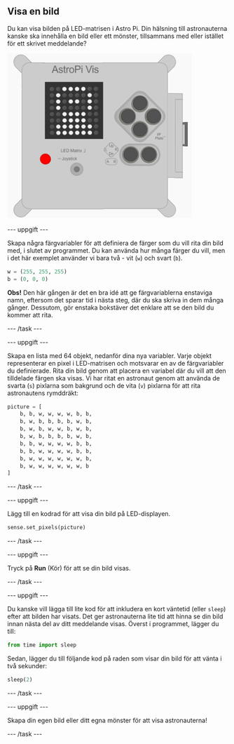 ## Visa en bild

Du kan visa bilden på LED-matrisen i Astro Pi. Din hälsning till astronauterna kanske ska innehålla en bild eller ett mönster, tillsammans med eller istället för ett skrivet meddelande?

![Astronaut](images/astronaut-pic.png)

\--- uppgift \---

Skapa några färgvariabler för att definiera de färger som du vill rita din bild med, i slutet av programmet. Du kan använda hur många färger du vill, men i det här exemplet använder vi bara två - vit (`w`) och svart (`b`).

```python
w = (255, 255, 255)
b = (0, 0, 0)
```

**Obs!** Den här gången är det en bra idé att ge färgvariablerna enstaviga namn, eftersom det sparar tid i nästa steg, där du ska skriva in dem många gånger. Dessutom, gör enstaka bokstäver det enklare att se den bild du kommer att rita.

\--- /task \---

\--- uppgift \---

Skapa en lista med 64 objekt, nedanför dina nya variabler. Varje objekt representerar en pixel i LED-matrisen och motsvarar en av de färgvariabler du definierade. Rita din bild genom att placera en variabel där du vill att den tilldelade färgen ska visas. Vi har ritat en astronaut genom att använda de svarta (`s`) pixlarna som bakgrund och de vita (`v`) pixlarna för att rita astronautens rymddräkt:

```python
picture = [
    b, b, w, w, w, w, b, b,
    b, w, b, b, b, b, w, b,
    b, w, b, w, w, b, w, b,
    b, w, b, b, b, b, w, b,
    b, b, w, w, w, w, b, b,
    b, b, w, w, w, w, b, b,
    b, w, w, w, w, w, w, b,
    b, w, w, w, w, w, w, b
]
```

\--- /task \---

\--- uppgift \---

Lägg till en kodrad för att visa din bild på LED-displayen.

```python
sense.set_pixels(picture)
```

\--- /task \---

\--- uppgift \---

Tryck på **Run** (Kör) för att se din bild visas.

\--- /task \---

\--- uppgift \---

Du kanske vill lägga till lite kod för att inkludera en kort väntetid (eller `sleep`) efter att bilden har visats. Det ger astronauterna lite tid att hinna se din bild innan nästa del av ditt meddelande visas. Överst i programmet, lägger du till:

```python
from time import sleep
```

Sedan, lägger du till följande kod på raden som visar din bild för att vänta i två sekunder:

```python
sleep(2)
```

\--- /task \---

\--- uppgift \---

Skapa din egen bild eller ditt egna mönster för att visa astronauterna!

\--- /task \---